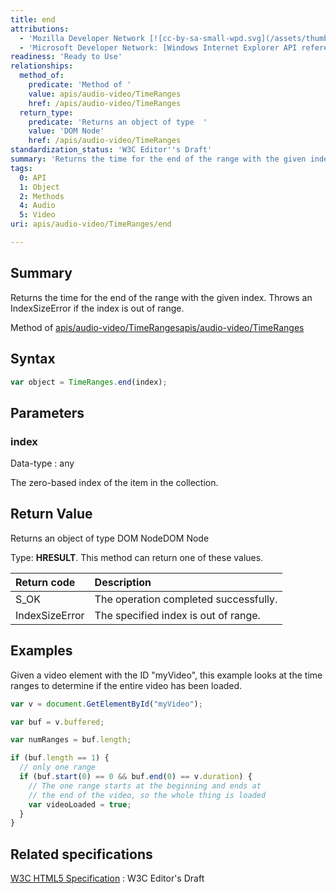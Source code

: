```yaml
---
title: end
attributions:
  - 'Mozilla Developer Network [![cc-by-sa-small-wpd.svg](/assets/thumb/8/8c/cc-by-sa-small-wpd.svg/120px-cc-by-sa-small-wpd.svg.png)](http://creativecommons.org/licenses/by-sa/3.0/us/): [Article](https://developer.mozilla.org/en-US/docs/Web/API/TimeRanges.end)'
  - 'Microsoft Developer Network: [Windows Internet Explorer API reference Article](http://msdn.microsoft.com/en-us/library/ie/hh828809%28v=vs.85%29.aspx)'
readiness: 'Ready to Use'
relationships:
  method_of:
    predicate: 'Method of '
    value: apis/audio-video/TimeRanges
    href: /apis/audio-video/TimeRanges
  return_type:
    predicate: 'Returns an object of type  '
    value: 'DOM Node'
    href: /apis/audio-video/TimeRanges
standardization_status: 'W3C Editor''s Draft'
summary: 'Returns the time for the end of the range with the given index. Throws an IndexSizeError if the index is out of range.'
tags:
  0: API
  1: Object
  2: Methods
  4: Audio
  5: Video
uri: apis/audio-video/TimeRanges/end

---
```

## Summary

Returns the time for the end of the range with the given index. Throws an IndexSizeError if the index is out of range.

Method of [apis/audio-video/TimeRanges](/apis/audio-video/TimeRanges)[apis/audio-video/TimeRanges](/apis/audio-video/TimeRanges)

## Syntax

``` js
var object = TimeRanges.end(index);
```

## Parameters

### index

 Data-type
:   any

 The zero-based index of the item in the collection.

## Return Value

Returns an object of type DOM NodeDOM Node

Type: **HRESULT**. This method can return one of these values.

|Return code|Description|
|:----------|:----------|
|S\_OK|The operation completed successfully.|
|IndexSizeError|The specified index is out of range.|

## Examples

Given a video element with the ID "myVideo", this example looks at the time ranges to determine if the entire video has been loaded.

``` js
var v = document.GetElementById("myVideo");

var buf = v.buffered;

var numRanges = buf.length;

if (buf.length == 1) {
  // only one range
  if (buf.start(0) == 0 && buf.end(0) == v.duration) {
    // The one range starts at the beginning and ends at
    // the end of the video, so the whole thing is loaded
    var videoLoaded = true;
  }
}
```

## Related specifications

[W3C HTML5 Specification](http://dev.w3.org/html5/spec/single-page.html)
:   W3C Editor's Draft
